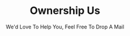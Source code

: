 ---
templateKey: 'gallery-page'
title: Ownership Us
subtitle: We'd Love To Help You, Feel Free To Drop A Mail
meta_title: Contact Us | Inspecting UT
meta_description: >-
  Cum sociis natoque penatibus et magnis dis parturient montes, nascetur
  ridiculus mus. Aenean eu leo quam. Pellentesque ornare sem lacinia quam
  venenatis vestibulum. Sed posuere consectetur est at lobortis. Cras mattis
  consectetur purus sit amet fermentum.
contacts:
  - email: support@lorem.com
    description: >-
      Donec scelerisque magna nec condimentum porttitor. Aliquam vel diam sed diam luctus pretium.
      Sed quis egestas libero. Vestibulum nec venenatis ligula.
  - email: contact@lorem.com
    description: >-
      Fusce porttitor vulputate enim, nec blandit magna gravida et. Etiam et dignissim ligula.
      Lorem ipsum dolor sit amet, consectetur adipiscing elit.
---